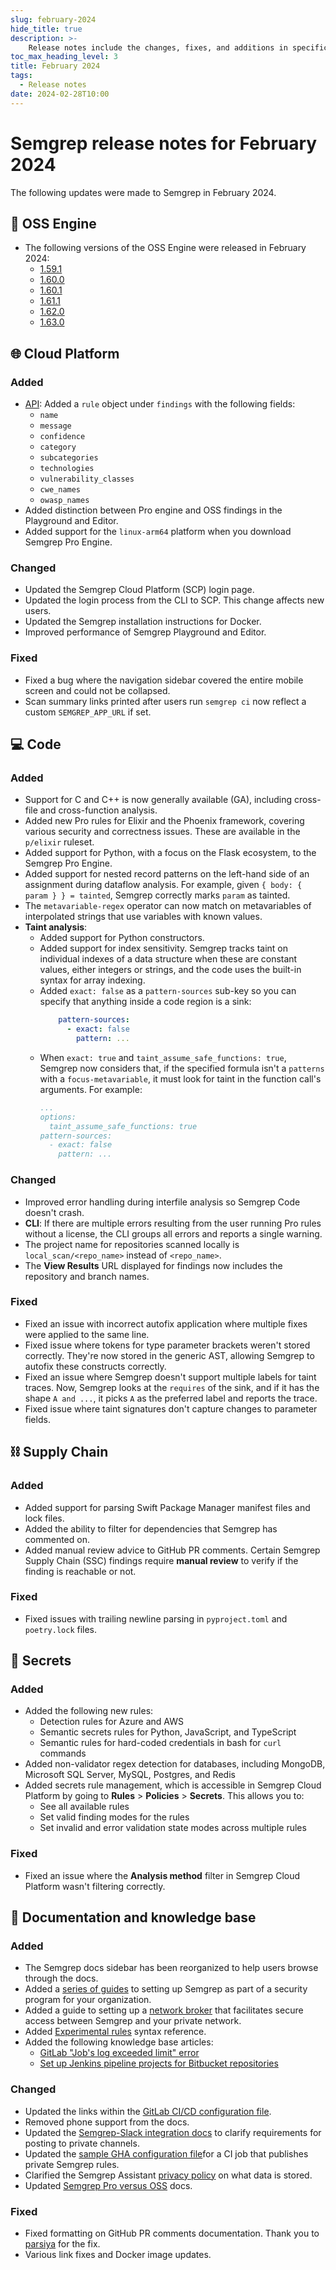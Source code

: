 ```yaml
---
slug: february-2024
hide_title: true
description: >-
    Release notes include the changes, fixes, and additions in specific versions of Semgrep.
toc_max_heading_level: 3
title: February 2024
tags:
  - Release notes
date: 2024-02-28T10:00
---
```


# Semgrep release notes for February 2024

The following updates were made to Semgrep in February 2024.

<!-- truncate -->

## 🔧 OSS Engine

* The following versions of the OSS Engine were released in February 2024:
  * [<i class="fas fa-external-link fa-xs"></i>1.59.1](https://github.com/semgrep/semgrep/releases/tag/v1.59.1)
  * [<i class="fas fa-external-link fa-xs"></i>1.60.0](https://github.com/semgrep/semgrep/releases/tag/v1.60.0)
  * [<i class="fas fa-external-link fa-xs"></i>1.60.1](https://github.com/semgrep/semgrep/releases/tag/v1.60.1)
  * [<i class="fas fa-external-link fa-xs"></i>1.61.1](https://github.com/semgrep/semgrep/releases/tag/v1.61.1)
  * [<i class="fas fa-external-link fa-xs"></i>1.62.0](https://github.com/semgrep/semgrep/releases/tag/v1.62.0)
  * [<i class="fas fa-external-link fa-xs"></i>1.63.0](https://github.com/semgrep/semgrep/releases/tag/v1.63.0)

## 🌐 Cloud Platform

### Added

- [<i class="fas fa-external-link fa-xs"></i> API](https://semgrep.dev/api/v1/docs/#tag/Finding/operation/semgrep_app.core_exp.findings.handlers.issue.openapi_list_recent_issues): Added a `rule` object under `findings` with the following fields:
    - `name`
    - `message`
    - `confidence`
    - `category`
    - `subcategories`
    - `technologies`
    - `vulnerability_classes`
    - `cwe_names`
    - `owasp_names` <!-- 12868 -->
- Added distinction between Pro engine and OSS findings in the Playground and Editor. <!-- 12275 -->
- Added support for the `linux-arm64` platform when you download Semgrep Pro Engine. <!-- 12430 -->

### Changed

- Updated the Semgrep Cloud Platform (SCP) login page. <!-- 12744 -->
- Updated the login process from the CLI to SCP. This change affects new users. <!-- 12531 -->
- Updated the Semgrep installation instructions for Docker. <!-- 12531 -->
- Improved performance of Semgrep Playground and Editor. <!-- 12461 -->

### Fixed

- Fixed a bug where the navigation sidebar covered the entire mobile screen and could not be collapsed. <!-- 12876 -->
- Scan summary links printed after users run `semgrep ci` now reflect a
  custom `SEMGREP_APP_URL` if set.

## 💻 Code

### Added

* Support for C and C++ is now generally available (GA), including cross-file and cross-function analysis.
* Added new Pro rules for Elixir and the Phoenix framework, covering various security and correctness issues. These are available in the `p/elixir`
  ruleset.
* Added support for Python, with a focus on the Flask ecosystem, to the Semgrep
  Pro Engine.
* Added support for nested record patterns on the left-hand side of an
  assignment during dataflow analysis. For example, given `{ body: { param } } =
  tainted`, Semgrep correctly marks `param` as tainted.
* The `metavariable-regex` operator can now match on metavariables of interpolated strings
  that use variables with known values.
* **Taint analysis**:
  * Added support for Python constructors.
  * Added support for index sensitivity. Semgrep tracks taint on individual
    indexes of a data structure when these are constant values, either integers
    or strings, and the code uses the built-in syntax for array indexing.
  * Added `exact: false` as a `pattern-sources` sub-key so you can specify that anything inside a code region is a sink:
    ```yaml
        pattern-sources:
          - exact: false
            pattern: ...
    ```
  * When `exact: true` and `taint_assume_safe_functions: true`, Semgrep now
    considers that, if the specified formula isn't a `patterns` with a
    `focus-metavariable`, it must look for taint in the function call's arguments. For example:
    ```yaml
    ...
    options:
      taint_assume_safe_functions: true
    pattern-sources:
      - exact: false
        pattern: ...
    ```

### Changed

* Improved error handling during interfile analysis so Semgrep Code doesn't crash.
* **CLI**: If there are multiple errors resulting from the user running Pro
  rules without a license, the CLI groups all errors and reports a
  single warning.
* The project name for repositories scanned locally is `local_scan/<repo_name>`
  instead of `<repo_name>`.
* The **View Results** URL displayed for findings now includes the repository
  and branch names.

### Fixed

* Fixed an issue with incorrect autofix application where multiple fixes were
  applied to the same line.
* Fixed issue where tokens for type parameter brackets weren't stored correctly.
  They're now stored in the generic AST, allowing Semgrep to autofix
  these constructs correctly.
* Fixed an issue where Semgrep doesn't support multiple labels for taint
  traces. Now, Semgrep looks at the `requires` of the sink, and if it has the
  shape `A and ...`, it picks `A` as the preferred label and reports the
  trace.
* Fixed issue where taint signatures don't capture changes to parameter fields.

## ⛓️ Supply Chain

### Added

* Added support for parsing Swift Package Manager manifest files and lock files.
* Added the ability to filter for dependencies that Semgrep has commented on.
  <!-- https://github.com/semgrep/semgrep-app/pull/12898 -->
* Added manual review advice to GitHub PR comments. Certain Semgrep Supply Chain (SSC) findings require **manual review** to verify if the finding is reachable or not. <!-- 12907 -->

### Fixed

* Fixed issues with trailing newline parsing in `pyproject.toml` and
  `poetry.lock` files.

## 🔐 Secrets

### Added

- Added the following new rules:
  - Detection rules for Azure and AWS
  - Semantic secrets rules for Python, JavaScript, and TypeScript
  - Semantic rules for hard-coded credentials in bash for `curl` commands
- Added non-validator regex detection for databases, including MongoDB,
  Microsoft SQL Server, MySQL, Postgres, and Redis
- Added secrets rule management, which is accessible in Semgrep Cloud Platform
  by going to **Rules** > **Policies** > **Secrets**. This allows you to:
  - See all available rules
  - Set valid finding modes for the rules
  - Set invalid and error validation state modes across multiple rules

### Fixed

- Fixed an issue where the **Analysis method** filter in Semgrep Cloud Platform
  wasn't filtering correctly.

## 📝 Documentation and knowledge base

### Added

- The Semgrep docs sidebar has been reorganized to help users browse through the docs.
- Added a [series of guides](/deployment/core-deployment) to setting up Semgrep as part of a security program for your organization.
- Added a guide to setting up a [network broker](/semgrep-ci/network-broker) that facilitates secure access between Semgrep and your private network.
- Added [Experimental rules](/writing-rules/experiments/pattern-syntax) syntax reference.
- Added the following knowledge base articles:
    - [GitLab "Job's log exceeded limit" error](/kb/semgrep-ci/collect-gitlab-logs)
    - [Set up Jenkins pipeline projects for Bitbucket repositories](/kb/semgrep-ci/bitbuket-jenkins-pipeline-projects)

### Changed

- Updated the links within the [GitLab CI/CD configuration file](/semgrep-ci/sample-ci-configs/#sample-gitlab-cicd-configuration-snippet).
- Removed phone support from the docs.
- Updated the [Semgrep-Slack integration docs](/semgrep-appsec-platform/slack-notifications) to clarify requirements for posting to private channels.
- Updated the [sample GHA configuration file](/writing-rules/private-rules)for a CI job that publishes private Semgrep rules.
- Clarified the Semgrep Assistant [privacy policy](/semgrep-assistant/overview) on what data is stored.
- Updated [Semgrep Pro versus OSS](/docs/semgrep-pro-vs-oss) docs. <!-- 1338 -->

### Fixed

- Fixed formatting on GitHub PR comments documentation. Thank you to [parsiya](https://github.com/parsiya) for the fix.
- Various link fixes and Docker image updates.
